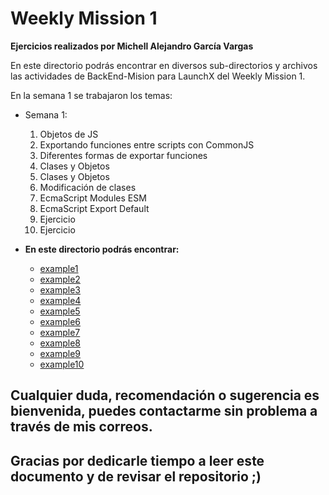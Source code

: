 # Weekly Mission 1

**Ejercicios realizados por Michell Alejandro García Vargas**

En este directorio podrás encontrar en diversos sub-directorios y archivos las actividades de BackEnd-Mision para LaunchX del Weekly Mission 1.

En la semana 1 se trabajaron los temas:

- Semana 1:
    1. Objetos de JS
    2. Exportando funciones entre scripts con CommonJS
    3. Diferentes formas de exportar funciones
    4. Clases y Objetos
    5. Clases y Objetos
    6. Modificación de clases
    7. EcmaScript Modules ESM
    8. EcmaScript Export Default
    9. Ejercicio
    10. Ejercicio


- **En este directorio podrás encontrar:**
	- [example1](./example1/)
    - [example2](./example2/)
    - [example3](./example3/)
    - [example4](./example4/)
    - [example5](./example5/)
    - [example6](./example6/)
    - [example7](./example7/)
    - [example8](./example8/)
    - [example9](./example9/)
    - [example10](./example10/)

## Cualquier duda, recomendación o sugerencia es bienvenida, puedes contactarme sin problema a través de mis correos.

## Gracias por dedicarle tiempo a leer este documento y de revisar el repositorio ;)
